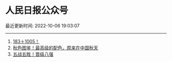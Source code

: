 # 人民日报公众号

最近更新时间: 2022-10-06 19:03:07

--- 
1. [183＋1005！](https://mp.weixin.qq.com/s/PhZjmgfzQ5PETAxQOmneLA) 
2. [秋色图鉴！最高级的配色，原来在中国秋天](https://mp.weixin.qq.com/s/Eg6BwN-C3sBoJN3fCmc5-A) 
3. [五战五胜！晋级八强](https://mp.weixin.qq.com/s/q3cbBEAievJoF1zkpNkOvw) 
